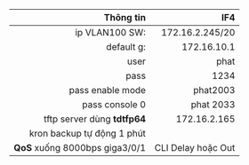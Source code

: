 |Thông tin |  IF4|
|-:|-:|
|ip VLAN100 SW:| 172.16.2.245/20|
|default g: |172.16.10.1|
|user|phat|
|pass|1234|
|pass enable mode|phat2003|
|pass console 0| phat 2033|
|tftp server dùng **tdtfp64**|172.16.2.165|
|kron backup tự động 1 phút|  |
|**QoS** xuống 8000bps giga3/0/1|  CLI Delay hoặc Out|
